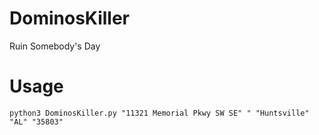 # DominosKiller
Ruin Somebody's Day

# Usage
```
python3 DominosKiller.py "11321 Memorial Pkwy SW SE" " "Huntsville" "AL" "35803"
```
